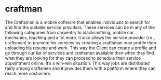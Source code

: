 # craftman

The Craftsman is a mobile software that enables individuals to search for and find the suitable service providers. These services can be in any of the following categories from carpentry to blacksmithing, mobile car mechanics, teaching and a lot more. It also allows the service provider (i.e., craftsman) to promote his services by creating a craftsman man profile then uploading his resume and work. This way the Client can create a profile and go through our list of services and craftsmen available then when they find what they are looking for they can proceed to schedule their service appointment online. It’s a win-win situation. This way jobs are distributed fairly among craftsmen and it provides them with a platform where they can reach more costumers. 
